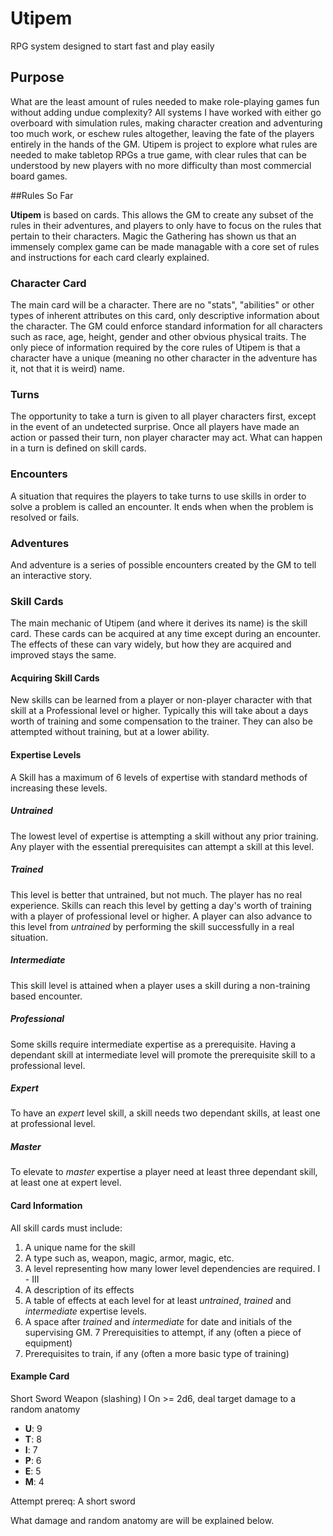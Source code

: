 # Utipem

RPG system designed to start fast and play easily

## Purpose

What are the least amount of rules needed to make role-playing games fun without adding undue complexity? All systems I have worked with either go overboard with simulation rules, making character creation and adventuring too much work, or eschew rules altogether, leaving the fate of the players entirely in the hands of the GM. Utipem is project to explore what rules are needed to make tabletop RPGs a true game, with clear rules that can be understood by new players with no more difficulty than most commercial board games.

##Rules So Far

**Utipem** is based on cards. This allows the GM to create any subset of the rules in their adventures, and players to only have to focus on the rules that pertain to their characters. Magic the Gathering has shown us that an immensely complex game can be made managable with a core set of rules and instructions for each card clearly explained.

### Character Card

The main card will be a character. There are no "stats", "abilities" or other types of inherent attributes on this card, only descriptive information about the character. The GM could enforce standard information for all characters such as race, age, height, gender and other obvious physical traits. The only piece of information required by the core rules of Utipem is that a character have a unique (meaning no other character in the adventure has it, not that it is weird) name.

### Turns

The opportunity to take a turn is given to all player characters first, except in the event of an undetected surprise. Once all players have made an action or passed their turn, non player character may act. What can happen in a turn is defined on skill cards.

### Encounters

A situation that requires the players to take turns to use skills in order to solve a problem is called an encounter. It ends when when the problem is resolved or fails.

### Adventures

And adventure is a series of possible encounters created by the GM to tell an interactive story.

### Skill Cards

The main mechanic of Utipem (and where it derives its name) is the skill card. These cards can be acquired at any time except during an encounter. The effects of these can vary widely, but how they are acquired and improved stays the same.

#### Acquiring Skill Cards

New skills can be learned from a player or non-player character with that skill at a Professional level or higher. Typically this will take about a days worth of training and some compensation to the trainer. They can also be attempted without training, but at a lower ability.

#### Expertise Levels

A Skill has a maximum of 6 levels of expertise with standard methods of increasing these levels.

##### Untrained

The lowest level of expertise is attempting a skill without any prior training. Any player with the essential prerequisites can attempt a skill at this level.

##### Trained

This level is better that untrained, but not much. The player has no real experience. Skills can reach this level by getting a day's worth of training with a player of professional level or higher. A player can also advance to this level from *untrained* by performing the skill successfully in a real situation.

##### Intermediate

This skill level is attained when a player uses a skill during a non-training based encounter.

##### Professional

Some skills require intermediate expertise as a prerequisite. Having a dependant skill at intermediate level will promote the prerequisite skill to a professional level.

##### Expert

To have an *expert* level skill, a skill needs two dependant skills, at least one at professional level.

##### Master

To elevate to *master* expertise a player need at least three dependant skill, at least one at expert level.

#### Card Information

All skill cards must include:

1. A unique name for the skill
2. A type such as, weapon, magic, armor, magic, etc.
3. A level representing how many lower level dependencies are required. I - III
4. A description of its effects
5. A table of effects at each level for at least *untrained*, *trained* and *intermediate* expertise levels.
6. A space after *trained* and *intermediate* for date and initials of the supervising GM.
7 Prerequisities to attempt, if any (often a piece of equipment)
8. Prerequisites to train, if any (often a more basic type of training)

#### Example Card

  Short Sword
  Weapon (slashing) I
  On >= 2d6, deal target damage to a random anatomy
  
  * **U**: 9
  * **T**: 8
  * **I**: 7
  * **P**: 6
  * **E**: 5
  * **M**: 4
  
  Attempt prereq: A short sword

What damage and random anatomy are will be explained below.
